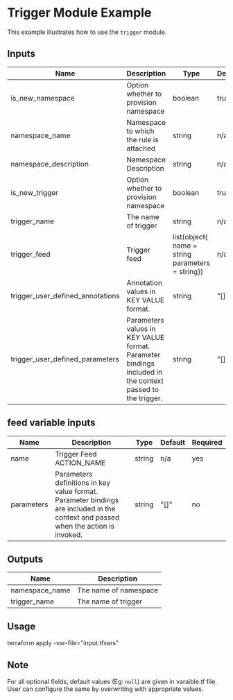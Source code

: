 # Trigger Module Example

This example illustrates how to use the `trigger` module.

<!-- BEGINNING OF PRE-COMMIT-TERRAFORM DOCS HOOK -->

## Inputs

| Name                              | Description                                           | Type   | Default | Required |
|-----------------------------------|-------------------------------------------------------|--------|---------|----------|
| is_new_namespace| Option whether to provision namespace | boolean | true | no |
| namespace_name | Namespace to which the rule is attached | string | n/a | yes |
| namespace_description | Namespace Description | string | n/a | no |
| is_new_trigger| Option whether to provision namespace | boolean | true | no |
| trigger_name | The name of trigger | string | n/a | yes |
| trigger_feed | Trigger feed | list(object{<br>name = string<br>parameters = string}) | n/a | no |
| trigger_user\_defined\_annotations | Annotation values in KEY VALUE format. | string | "[]" | no |
| trigger_user\_defined\_parameters | Parameters values in KEY VALUE format. Parameter bindings included in the context passed to the trigger. | string | "[]" | no |

## feed variable inputs

| Name                              | Description                                           | Type   | Default | Required |
|-----------------------------------|-------------------------------------------------------|--------|---------|----------|
| name| Trigger Feed ACTION_NAME | string | n/a | yes |
| parameters| Parameters definitions in key value format. Parameter bindings are included in the context and passed when the action is invoked. | string | "[]" | no |

## Outputs

| Name | Description |
|------|-------------|
| namespace_name | The name of namespace |
| trigger_name | The name of trigger |

<!-- END OF PRE-COMMIT-TERRAFORM DOCS HOOK -->

## Usage

terraform apply -var-file="input.tfvars"

## Note

For all optional fields, default values (Eg: `null`) are given in varaible.tf file. User can configure the same by overwriting with appropriate values.